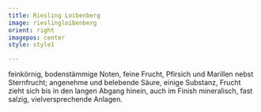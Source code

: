 ```yaml
---
title: Riesling Loibenberg
image: rieslingloibenberg
orient: right
imagepos: center
style: style1

---
```

feinkörnig, bodenstämmige Noten, feine Frucht, Pfirsich und Marillen nebst Sternfrucht; angenehme und belebende Säure, einige Substanz, Frucht zieht sich bis in den langen Abgang hinein, auch im Finish mineralisch, fast salzig, vielversprechende Anlagen.